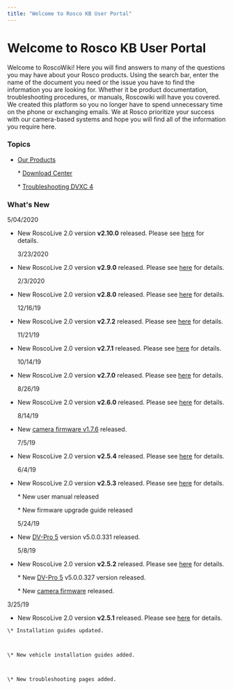 ```yaml
---
title: "Welcome to Rosco KB User Portal"
---
```

# Welcome to Rosco KB User Portal

Welcome to RoscoWiki! Here you will find answers to many of the questions you may have about your Rosco products. Using the search bar, enter the name of the document you need or the issue you have to find the information you are looking for. Whether it be product documentation, troubleshooting procedures, or manuals, Roscowiki will have you covered. We created this platform so you no longer have to spend unnecessary time on the phone or exchanging emails. We at Rosco prioritize your success with our camera-based systems and hope you will find all of the information you require here.  
  

### Topics

-   [Our Products](/user/product/home)  
      
    \* [Download Center](/user/download_center/home)  
      
    \* [Troubleshooting DVXC 4](/user/product/dual-vision_recording/dual-vision_xc4/troubleshooting)

### What's New

5/04/2020

-   New RoscoLive 2.0 version **v2.10.0** released. Please see [here](/user/product/roscolive2.0/release_notes/v2.10.0) for details.  
      
    3/23/2020
-   New RoscoLive 2.0 version **v2.9.0** released. Please see [here](/user/product/roscolive2.0/release_notes/v2.9.0) for details.  
      
    2/3/2020
-   New RoscoLive 2.0 version **v2.8.0** released. Please see [here](/user/product/roscolive2.0/release_notes/v2.8.0) for details.  
      
    12/16/19
-   New RoscoLive 2.0 version **v2.7.2** released. Please see [here](/user/product/roscolive2.0/release_notes/v2.7.2) for details.  
      
    11/21/19
-   New RoscoLive 2.0 version **v2.7.1** released. Please see [here](/user/product/roscolive2.0/release_notes/v2.7.1) for details.  
      
    10/14/19
-   New RoscoLive 2.0 version **v2.7.0** released. Please see [here](/user/product/roscolive2.0/release_notes/v2.7.0) for details.  
      
    8/26/19
-   New RoscoLive 2.0 version **v2.6.0** released. Please see [here](/user/product/roscolive2.0/release_notes/v2.6.0) for details.  
      
    8/14/19
-   New [camera firmware v1.7.6](/user/product/dual-vision_recording/dual-vision_xc4/firmware) released.  
      
    7/5/19
-   New RoscoLive 2.0 version **v2.5.4** released. Please see [here](/user/product/roscolive2.0/release_notes/v2.5.4) for details.  
      
    6/4/19
-   New RoscoLive 2.0 version **v2.5.3** released. Please see [here](/user/product/roscolive2.0/release_notes/v2.5.3) for details.  
      
    \* New user manual released  
      
    \* New firmware upgrade guide released  
      
    5/24/19
-   New [DV-Pro 5](/user/product/dual-vision_recording/dual-vision_xc4/software) version v5.0.0.331 released.  
      
    5/8/19
-   New RoscoLive 2.0 version **v2.5.2** released. Please see [here](/user/product/roscolive2.0/release_notes/v2.5.2) for details.  
      
    \* New [DV-Pro 5](/user/product/dual-vision_recording/dual-vision_xc4/software) v5.0.0.327 version released.  
      
    \* New [camera firmware](/user/product/dual-vision_recording/dual-vision_xc4/firmware) released.

3/25/19

-    New RoscoLive 2.0 version **v2.5.1** released. Please see [here](/user/product/roscolive2.0/release_notes/v2.5.1) for details.  
      
    \* Installation guides updated.  
      
    \* New vehicle installation guides added.  
      
    \* New troubleshooting pages added.  
      

